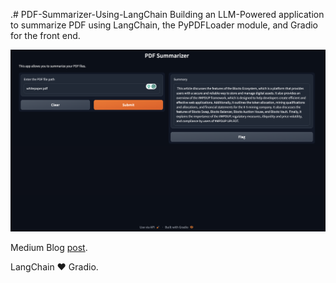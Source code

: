 .# PDF-Summarizer-Using-LangChain
Building an LLM-Powered application to summarize PDF using LangChain, the PyPDFLoader module, and Gradio for the front end.


![Demo image](https://github.com/zenUnicorn/PDF-Summarizer-Using-LangChain/blob/main/Screen%20Shot%202023-12-12%20at%2000.27.07.png)

Medium Blog [post](https://iamholumeedey007.medium.com/building-a-pdf-summarizer-with-langchain-a1dea8d2cd3a).

LangChain ❤️ Gradio.

